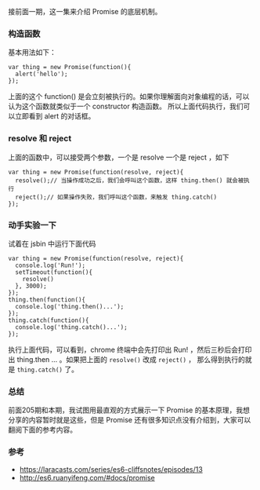 接前面一期，这一集来介绍 Promise 的底层机制。

### 构造函数

基本用法如下：

```
var thing = new Promise(function(){
  alert('hello');
});
```

上面的这个 function() 是会立刻被执行的。如果你理解面向对象编程的话，可以认为这个函数就类似于一个 constructor 构造函数。
所以上面代码执行，我们可以立即看到 alert 的对话框。



### resolve 和 reject

上面的函数中，可以接受两个参数，一个是 resolve 一个是 reject ，如下

```
var thing = new Promise(function(resolve, reject){
  resolve();// 当操作成功之后，我们会呼叫这个函数，这样 thing.then() 就会被执行
  reject();// 如果操作失败，我们呼叫这个函数，来触发 thing.catch()
});
```

### 动手实验一下

试着在 jsbin 中运行下面代码

```
var thing = new Promise(function(resolve, reject){
  console.log('Run!');
  setTimeout(function(){
    resolve()
  }, 3000);
});
thing.then(function(){
  console.log('thing.then()...');
});
thing.catch(function(){
  console.log('thing.catch()...');  
});
```

执行上面代码，可以看到，chrome 终端中会先打印出 Run! ，然后三秒后会打印出 thing.then ... 。如果把上面的 `resolve()` 改成 `reject()` ，
那么得到执行的就是 `thing.catch()` 了。


### 总结

前面205期和本期，我试图用最直观的方式展示一下 Promise 的基本原理，我想分享的内容暂时就是这些，但是 Promise 还有很多知识点没有介绍到，大家可以翻阅下面的参考内容。

### 参考

- https://laracasts.com/series/es6-cliffsnotes/episodes/13
- http://es6.ruanyifeng.com/#docs/promise
